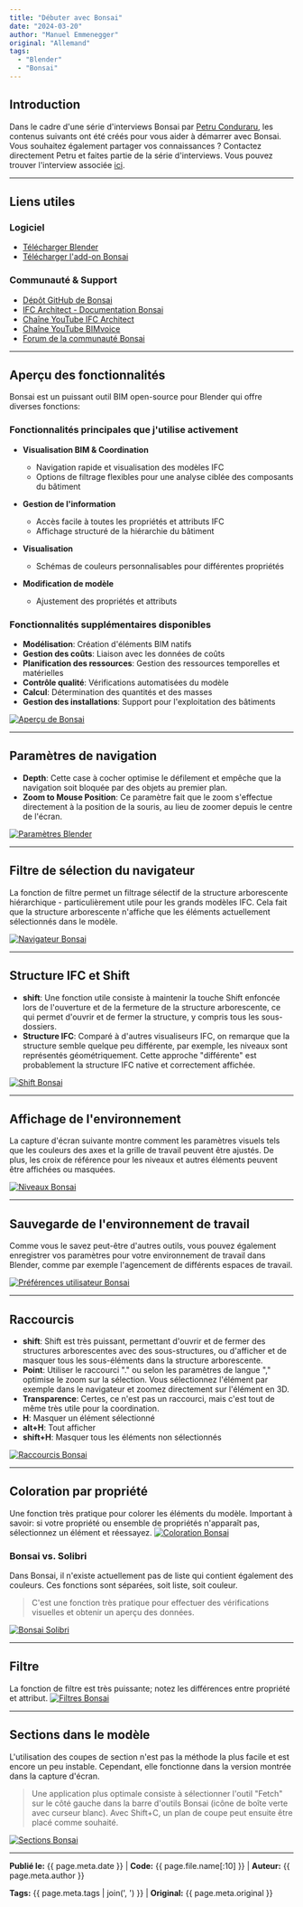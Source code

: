 ```yaml
---
title: "Débuter avec Bonsai"
date: "2024-03-20"
author: "Manuel Emmenegger"
original: "Allemand"
tags:
  - "Blender"
  - "Bonsai"
---
```


## Introduction
Dans le cadre d'une série d'interviews Bonsai par [Petru Conduraru](https://www.linkedin.com/in/petruc/), les contenus suivants ont été créés pour vous aider à démarrer avec Bonsai. Vous souhaitez également partager vos connaissances ? Contactez directement Petru et faites partie de la série d'interviews.
Vous pouvez trouver l'interview associée [ici](https://www.linkedin.com/events/7306208458582757378/about/).

---
## Liens utiles
### Logiciel
- [Télécharger Blender](https://www.blender.org/download/)
- [Télécharger l'add-on Bonsai](https://blenderbim.org/download.html)

### Communauté & Support
- [Dépôt GitHub de Bonsai](https://github.com/IfcOpenShell/IfcOpenShell)
- [IFC Architect - Documentation Bonsai](https://ifcarchitect.com/)
- [Chaîne YouTube IFC Architect](https://www.youtube.com/@ifcarchitect)
- [Chaîne YouTube BIMvoice](https://www.youtube.com/@BIMvoice)
- [Forum de la communauté Bonsai](https://community.osarch.org/)

---
## Aperçu des fonctionnalités
Bonsai est un puissant outil BIM open-source pour Blender qui offre diverses fonctions:

### Fonctionnalités principales que j'utilise activement

- **Visualisation BIM & Coordination**
    - Navigation rapide et visualisation des modèles IFC
    - Options de filtrage flexibles pour une analyse ciblée des composants du bâtiment

- **Gestion de l'information**
    - Accès facile à toutes les propriétés et attributs IFC
    - Affichage structuré de la hiérarchie du bâtiment

- **Visualisation**
    - Schémas de couleurs personnalisables pour différentes propriétés

- **Modification de modèle**
    - Ajustement des propriétés et attributs

### Fonctionnalités supplémentaires disponibles

- **Modélisation**: Création d'éléments BIM natifs
- **Gestion des coûts**: Liaison avec les données de coûts
- **Planification des ressources**: Gestion des ressources temporelles et matérielles
- **Contrôle qualité**: Vérifications automatisées du modèle
- **Calcul**: Détermination des quantités et des masses
- **Gestion des installations**: Support pour l'exploitation des bâtiments

[![Aperçu de Bonsai](assets/bo100-1001_01_bonsai-overview.jpg)](assets/bo100-1001_01_bonsai-overview.jpg)

---
## Paramètres de navigation
- **Depth**: Cette case à cocher optimise le défilement et empêche que la navigation soit bloquée par des objets au premier plan.
- **Zoom to Mouse Position**: Ce paramètre fait que le zoom s'effectue directement à la position de la souris, au lieu de zoomer depuis le centre de l'écran.

[![Paramètres Blender](assets/bo100-1001_02_bonsai-blender-settings.jpg)](assets/bo100-1001_02_bonsai-blender-settings.jpg)

---
## Filtre de sélection du navigateur
La fonction de filtre permet un filtrage sélectif de la structure arborescente hiérarchique - particulièrement utile pour les grands modèles IFC. Cela fait que la structure arborescente n'affiche que les éléments actuellement sélectionnés dans le modèle.

[![Navigateur Bonsai](assets/bo100-1001_03_bonsai-navigator.jpg)](assets/bo100-1001_03_bonsai-navigator.jpg)

---
## Structure IFC et Shift
- **shift**: Une fonction utile consiste à maintenir la touche Shift enfoncée lors de l'ouverture et de la fermeture de la structure arborescente, ce qui permet d'ouvrir et de fermer la structure, y compris tous les sous-dossiers.
- **Structure IFC**: Comparé à d'autres visualiseurs IFC, on remarque que la structure semble quelque peu différente, par exemple, les niveaux sont représentés géométriquement. Cette approche "différente" est probablement la structure IFC native et correctement affichée.

[![Shift Bonsai](assets/bo100-1001_04_bonsai-shift.jpg)](assets/bo100-1001_04_bonsai-shift.jpg)

---
## Affichage de l'environnement
La capture d'écran suivante montre comment les paramètres visuels tels que les couleurs des axes et la grille de travail peuvent être ajustés. De plus, les croix de référence pour les niveaux et autres éléments peuvent être affichées ou masquées.

[![Niveaux Bonsai](assets/bo100-1001_05_bonsai-levels.jpg)](assets/bo100-1001_05_bonsai-levels.jpg)

---
## Sauvegarde de l'environnement de travail
Comme vous le savez peut-être d'autres outils, vous pouvez également enregistrer vos paramètres pour votre environnement de travail dans Blender, comme par exemple l'agencement de différents espaces de travail.

[![Préférences utilisateur Bonsai](assets/bo100-1001_06_bonsai-userpref.jpg)](assets/bo100-1001_06_bonsai-userpref.jpg)

---
## Raccourcis
- **shift**: Shift est très puissant, permettant d'ouvrir et de fermer des structures arborescentes avec des sous-structures, ou d'afficher et de masquer tous les sous-éléments dans la structure arborescente.
- **Point**: Utiliser le raccourci "." ou selon les paramètres de langue "," optimise le zoom sur la sélection. Vous sélectionnez l'élément par exemple dans le navigateur et zoomez directement sur l'élément en 3D.
- **Transparence**: Certes, ce n'est pas un raccourci, mais c'est tout de même très utile pour la coordination.
- **H**: Masquer un élément sélectionné
- **alt+H**: Tout afficher
- **shift+H**: Masquer tous les éléments non sélectionnés

[![Raccourcis Bonsai](assets/bo100-1001_07_bonsai-shortcuts.jpg)](assets/bo100-1001_07_bonsai-shortcuts.jpg)

---
## Coloration par propriété
Une fonction très pratique pour colorer les éléments du modèle. Important à savoir: si votre propriété ou ensemble de propriétés n'apparaît pas, sélectionnez un élément et réessayez.
[![Coloration Bonsai](assets/bo100-1001_08_bonsai-colorizing.jpg)](assets/bo100-1001_08_bonsai-colorizing.jpg)

### Bonsai vs. Solibri
Dans Bonsai, il n'existe actuellement pas de liste qui contient également des couleurs. Ces fonctions sont séparées, soit liste, soit couleur.
> C'est une fonction très pratique pour effectuer des vérifications visuelles et obtenir un aperçu des données.

[![Bonsai Solibri](assets/bo100-1001_09_bonsai-solibri.jpg)](assets/bo100-1001_09_bonsai-solibri.jpg)

---
## Filtre
La fonction de filtre est très puissante; notez les différences entre propriété et attribut.
[![Filtres Bonsai](assets/bo100-1001_10_bonsai-filters.jpg)](assets/bo100-1001_10_bonsai-filters.jpg)

---
## Sections dans le modèle
L'utilisation des coupes de section n'est pas la méthode la plus facile et est encore un peu instable. Cependant, elle fonctionne dans la version montrée dans la capture d'écran.
> Une application plus optimale consiste à sélectionner l'outil "Fetch" sur le côté gauche dans la barre d'outils Bonsai (icône de boîte verte avec curseur blanc). Avec Shift+C, un plan de coupe peut ensuite être placé comme souhaité.

[![Sections Bonsai](assets/bo100-1001_11_bonsai-sections.jpg)](assets/bo100-1001_11_bonsai-sections.jpg)


---
**Publié le:** {{ page.meta.date }} | **Code:** {{ page.file.name[:10] }}  | **Auteur:** {{ page.meta.author }}

**Tags:** {{ page.meta.tags | join(', ') }} | **Original:** {{ page.meta.original }}